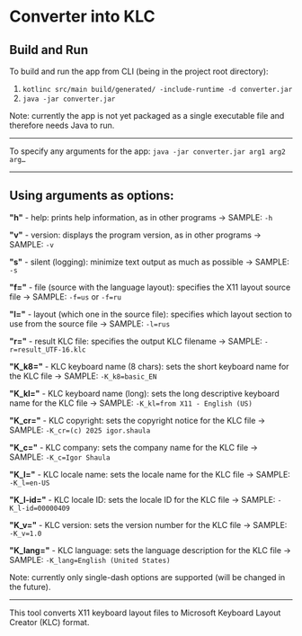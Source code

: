 # Converter into KLC

## Build and Run

To build and run the app from CLI (being in the project root directory):

1) `kotlinc src/main build/generated/ -include-runtime -d converter.jar`
2) `java -jar converter.jar`

Note: currently the app is not yet packaged as a single executable file and therefore needs Java to run.

---

To specify any arguments for the app:
`java -jar converter.jar arg1 arg2 arg…`

---

## Using arguments as options:

**"h"** - help: prints help information, as in other programs
→ SAMPLE: `-h`

**"v"** - version: displays the program version, as in other programs
→ SAMPLE: `-v`

**"s"** - silent (logging): minimize text output as much as possible
→ SAMPLE: `-s`

**"f="** - file (source with the language layout): specifies the X11 layout source file
→ SAMPLE: `-f=us` or `-f=ru`

**"l="** - layout (which one in the source file): specifies which layout section to use from the source file
→ SAMPLE: `-l=rus`

**"r="** - result KLC file: specifies the output KLC filename
→ SAMPLE: `-r=result_UTF-16.klc`

**"K_k8="** - KLC keyboard name (8 chars): sets the short keyboard name for the KLC file
→ SAMPLE: `-K_k8=basic_EN`

**"K_kl="** - KLC keyboard name (long): sets the long descriptive keyboard name for the KLC file
→ SAMPLE: `-K_kl=from X11 - English (US)`

**"K_cr="** - KLC copyright: sets the copyright notice for the KLC file
→ SAMPLE: `-K_cr=(c) 2025 igor.shaula`

**"K_c="** - KLC company: sets the company name for the KLC file
→ SAMPLE: `-K_c=Igor Shaula`

**"K_l="** - KLC locale name: sets the locale name for the KLC file
→ SAMPLE: `-K_l=en-US`

**"K_l-id="** - KLC locale ID: sets the locale ID for the KLC file
→ SAMPLE: `-K_l-id=00000409`

**"K_v="** - KLC version: sets the version number for the KLC file
→ SAMPLE: `-K_v=1.0`

**"K_lang="** - KLC language: sets the language description for the KLC file
→ SAMPLE: `-K_lang=English (United States)`

Note: currently only single-dash options are supported (will be changed in the future).

---

This tool converts X11 keyboard layout files to Microsoft Keyboard Layout Creator (KLC) format.